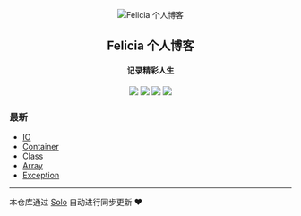 <p align="center"><img alt="Felicia 个人博客" src="https://static.b3log.org/images/brand/solo-32.png"></p><h2 align="center">
Felicia 个人博客
</h2>

<h4 align="center">记录精彩人生</h4>
<p align="center"><a title="Felicia 个人博客" target="_blank" href="https://github.com/feliciazwx/solo-blog"><img src="https://img.shields.io/github/last-commit/feliciazwx/solo-blog.svg?style=flat-square&color=FF9900"></a>
<a title="GitHub repo size in bytes" target="_blank" href="https://github.com/feliciazwx/solo-blog"><img src="https://img.shields.io/github/repo-size/feliciazwx/solo-blog.svg?style=flat-square"></a>
<a title="Solo Version" target="_blank" href="https://github.com/b3log/solo/releases"><img src="https://img.shields.io/badge/solo-3.6.6-f1e05a.svg?style=flat-square&color=blueviolet"></a>
<a title="Hits" target="_blank" href="https://github.com/b3log/hits"><img src="https://hits.b3log.org/feliciazwx/solo-blog.svg"></a></p>

### 最新

* [IO](http://felicia.16inet.com/solo_zwx/articles/2019/11/21/1574331238461.html)
* [Container](http://felicia.16inet.com/solo_zwx/articles/2019/11/20/1574243598243.html)
* [Class](http://felicia.16inet.com/solo_zwx/articles/2019/11/19/1574140032329.html)
* [Array](http://felicia.16inet.com/solo_zwx/articles/2019/11/19/1574131408915.html)
* [Exception](http://felicia.16inet.com/solo_zwx/articles/2019/11/18/1574067906977.html)



---

本仓库通过 [Solo](https://github.com/b3log/solo) 自动进行同步更新 ❤️ 